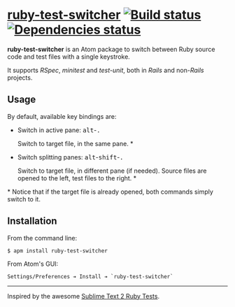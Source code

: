 # [ruby-test-switcher](https://atom.io/packages/ruby-test-switcher) [![Build status](https://travis-ci.org/dcarral/atom-ruby-test-switcher.svg?branch=master)](https://travis-ci.org/dcarral/atom-ruby-test-switcher) [![Dependencies status](https://david-dm.org/dcarral/atom-ruby-test-switcher.svg)](https://david-dm.org/dcarral/atom-ruby-test-switcher)

__ruby-test-switcher__ is an Atom package to switch between Ruby source code and test files with a single keystroke.

It supports _RSpec_, _minitest_ and _test-unit_, both in _Rails_ and non-_Rails_ projects.

## Usage

By default, available key bindings are:

- Switch in active pane: <kbd>alt</kbd>-<kbd>.</kbd>

  Switch to target file, in the same pane. *

- Switch splitting panes: <kbd>alt</kbd>-<kbd>shift</kbd>-<kbd>.</kbd>

  Switch to target file, in different pane (if needed). Source files are opened to the left, test files to the right. *

\* Notice that if the target file is already opened, both commands simply switch to it.

## Installation

From the command line:

```
$ apm install ruby-test-switcher
```

From Atom's GUI:

    Settings/Preferences ➔ Install ➔ `ruby-test-switcher`

---
Inspired by the awesome [Sublime Text 2 Ruby Tests](https://github.com/maltize/sublime-text-2-ruby-tests).
